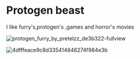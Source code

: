 # Protogen beast
I like furry's,protogen's
,games and horror's movies

![protogen_furry_by_pretelzz_de3b322-fullview](https://github.com/user-attachments/assets/4505eeea-b7d4-4f49-bf7b-59540da41e22)

![4dfffeace9c8d335414846274f984e3b](https://github.com/user-attachments/assets/82edc3c8-59b2-483d-b90d-ec0e48946fc8)

